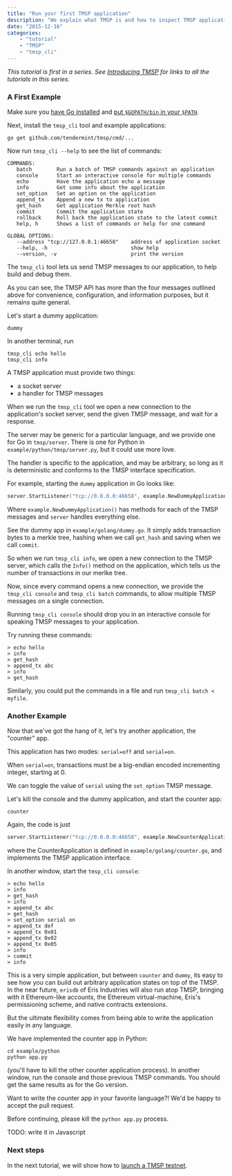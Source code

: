 ```yaml
---
title: "Run your first TMSP application"
description: "We explain what TMSP is and how to inspect TMSP applications using the tmsp_cli tool"
date: "2015-12-16"
categories: 
    - "tutorial"
    - "TMSP"
    - "tmsp_cli"
---
```


_This tutorial is first in a series.  See [Introducing TMSP](/posts/introducing-tmsp/) for links to all the tutorials in this series._

### A First Example

Make sure you [have Go installed](https://golang.org/doc/install) and [put `$GOPATH/bin` in your `$PATH`](https://github.com/tendermint/tendermint/wiki/Setting-GOPATH).

Next, install the `tmsp_cli` tool and example applications:

```
go get github.com/tendermint/tmsp/cmd/...
```

Now run `tmsp_cli --help` to see the list of commands:

```
COMMANDS:
   batch        Run a batch of TMSP commands against an application
   console      Start an interactive console for multiple commands
   echo         Have the application echo a message
   info         Get some info about the application
   set_option   Set an option on the application
   append_tx    Append a new tx to application
   get_hash     Get application Merkle root hash
   commit       Commit the application state
   rollback     Roll back the application state to the latest commit
   help, h      Shows a list of commands or help for one command
   
GLOBAL OPTIONS:
   --address "tcp://127.0.0.1:46658"    address of application socket
   --help, -h                           show help
   --version, -v                        print the version
```

The `tmsp_cli` tool lets us send TMSP messages to our application, to help build and debug them.

As you can see, the TMSP API has more than the four messages outlined above 
for convenience, configuration, and information purposes, but it remains quite general.

Let's start a dummy application:

```
dummy
```

In another terminal, run 

```
tmsp_cli echo hello
tmsp_cli info
```

A TMSP application must provide two things:

  - a socket server
  - a handler for TMSP messages

When we run the `tmsp_cli` tool we open a new connection to the application's socket server, 
send the given TMSP message, and wait for a response.

The server may be generic for a particular language, and we provide one for Go in `tmsp/server`.
There is one for Python in `example/python/tmsp/server.py`, but it could use more love.

The handler is specific to the application, and may be arbitrary, 
so long as it is deterministic and conforms to the TMSP interface specification.

For example, starting the `dummy` application in Go looks like:

```go
server.StartListener("tcp://0.0.0.0:46658", example.NewDummyApplication())
```

Where `example.NewDummyApplication()` has methods for each of the TMSP messages and `server` handles everything else.

See the dummy app in `example/golang/dummy.go`. It simply adds transaction bytes to a merkle tree, hashing when we call `get_hash` and saving when we call `commit`.

So when we run `tmsp_cli info`, we open a new connection to the TMSP server, which calls the `Info()` method on the application, which tells us the number of transactions in our merlke tree.

Now, since every command opens a new connection, we provide the `tmsp_cli console` and `tmsp_cli batch` commands, 
to allow multiple TMSP messages on a single connection.

Running `tmsp_cli console` should drop you in an interactive console for speaking TMSP messages to your application.

Try running these commands:

```
> echo hello
> info
> get_hash
> append_tx abc
> info
> get_hash
```

Similarly, you could put the commands in a file and run `tmsp_cli batch < myfile`.

### Another Example

Now that we've got the hang of it, let's try another application, the "counter" app.

This application has two modes: `serial=off` and `serial=on`.

When `serial=on`, transactions must be a big-endian encoded incrementing integer, starting at 0.

We can toggle the value of `serial` using the `set_option` TMSP message.

Let's kill the console and the dummy application, and start the counter app:

```
counter
```

Again, the code is just 

```go
server.StartListener("tcp://0.0.0.0:46658", example.NewCounterApplication())
```

where the CounterApplication is defined in `example/golang/counter.go`, and implements the TMSP application interface.

In another window, start the `tmsp_cli console`:

```
> echo hello
> info
> get_hash
> info
> append_tx abc
> get_hash
> set_option serial on
> append_tx def
> append_tx 0x01
> append_tx 0x02
> append_tx 0x05
> info
> commit
> info
```

This is a very simple application, but between `counter` and `dummy`, its easy to see how you can build out arbitrary application states on top of the TMSP.
In the near future, `erisdb` of Eris Industries will also run atop TMSP, bringing with it Ethereum-like accounts, the Ethereum virtual-machine, Eris's permissioning scheme, and native contracts extensions.

But the ultimate flexibility comes from being able to write the application easily in any language. 

We have implemented the counter app in Python:

```
cd example/python
python app.py
```

(you'll have to kill the other counter application process). 
In another window, run the console and those previous TMSP commands. 
You should get the same results as for the Go version.

Want to write the counter app in your favorite language?! We'd be happy to accept the pull request.

Before continuing, please kill the `python app.py` process.

TODO: write it in Javascript

### Next steps

In the next tutorial, we will show how to [launch a TMSP testnet](/tutorials/launch-a-tmsp-testnet).
